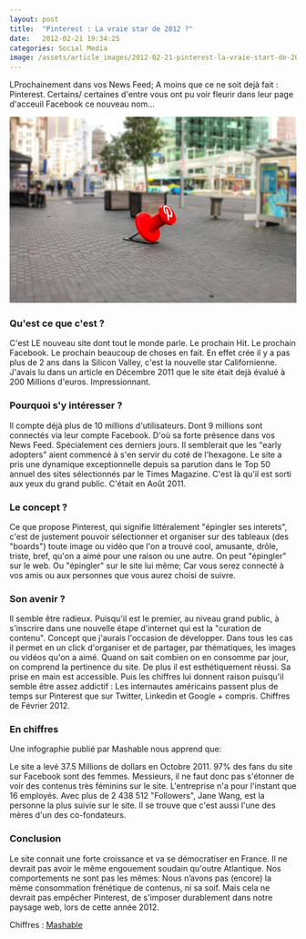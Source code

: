 ```yaml
---
layout: post
title:  "Pinterest : La vraie star de 2012 ?"
date:   2012-02-21 19:34:25
categories: Social Media
image: /assets/article_images/2012-02-21-pinterest-la-vraie-start-de-2012/pinterest-header.jpeg
---
```


<p class="intro"><span class="dropcap">L</span>Prochainement dans vos News Feed; A moins que ce ne soit dejà fait : Pinterest. Certains/ certaines d'entre vous ont pu voir fleurir dans leur page d'acceuil Facebook ce nouveau nom...</p>

![Source:](/assets/article_images/2012-02-21-pinterest-la-vraie-start-de-2012/pinterest-header.jpeg)

### Qu'est ce que c'est ?

C'est LE nouveau site dont tout le monde parle. Le prochain Hit. Le prochain Facebook. Le prochain beaucoup de choses en fait. En effet crée il y a pas plus de 2 ans dans la Silicon Valley, c'est la nouvelle star Californienne. J'avais lu dans un article en Décembre 2011 que le site était dejà évalué à 200 Millions d'euros. Impressionnant.

### Pourquoi s'y intéresser ?

Il compte déjà plus de 10 millions d'utilisateurs. Dont 9 millions sont connectés via leur compte Facebook. D'où sa forte présence dans vos News Feed. Spécialement ces derniers jours. Il semblerait que les "early adopters" aient commencé à s'en servir du coté de l'hexagone.
Le site a pris une dynamique exceptionnelle depuis sa parution dans le Top 50 annuel des sites sélectionnés par le Times Magazine. C'est là qu'il est sorti aux yeux du grand public. C'était en Août 2011.

### Le concept ?

Ce que propose Pinterest, qui signifie littéralement "épingler ses interets", c'est de justement pouvoir sélectionner et organiser sur des tableaux (des "boards") toute image ou vidéo que l'on a trouvé cool, amusante, drôle, triste, bref, qu'on a aimé pour une raison ou une autre. On peut "épingler" sur le web. Ou "épingler" sur le site lui même; Car vous serez connecté à vos amis ou aux personnes que vous aurez choisi de suivre.

### Son avenir ?

Il semble être radieux. Puisqu'il est le premier, au niveau grand public, à s'inscrire  dans une nouvelle étape d'internet qui est la "curation de contenu". Concept que j'aurais l'occasion de développer.
Dans tous les cas il permet en un click d'organiser et de partager, par thématiques, les images ou vidéos qu'on a aimé. Quand on sait combien on en consomme par jour, on comprend la pertinence du site.
De plus il est esthétiquement réussi. Sa prise en main est accessible. Puis les chiffres lui donnent raison puisqu'il semble être assez addictif : Les internautes américains passent plus de temps sur Pinterest que sur Twitter, Linkedin et Google + compris. Chiffres de Février 2012.

### En chiffres 

Une infographie publié par Mashable nous apprend que:

Le site a levé 37.5 Millions de dollars en Octobre 2011.
97% des fans du site sur Facebook sont des femmes. Messieurs, il ne faut donc pas s'étonner de voir des contenus très féminins sur le site.
L'entreprise n'a pour l'instant que 16 employés.
Avec plus de 2 438 512 "Followers", Jane Wang, est la personne la plus suivie sur le site. Il se trouve que c'est aussi l'une des mères d'un des co-fondateurs.


### Conclusion

Le site connait une forte croissance et va se démocratiser en France. Il ne devrait pas avoir le même engouement soudain qu'outre Atlantique. Nos comportements ne sont pas les mêmes: Nous n’avons pas (encore) la même consommation frénétique de contenus, ni sa soif. Mais cela ne devrait pas empêcher Pinterest, de s'imposer durablement dans notre paysage web, lors de cette année 2012.


Chiffres : [Mashable](http://mashable.com/2012/02/14/pinterest-daily-users-are-up-125-percent/)
